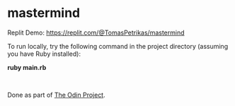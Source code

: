 # mastermind

Replit Demo: https://replit.com/@TomasPetrikas/mastermind

To run locally, try the following command in the project directory (assuming you have Ruby installed):

**ruby main.rb**

<br>

Done as part of [The Odin Project](https://www.theodinproject.com/).
